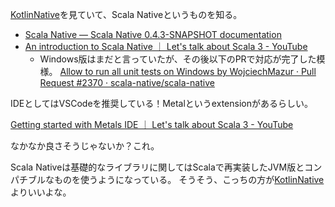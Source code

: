 [KotlinNative](KotlinNative)を見ていて、Scala Nativeというものを知る。

- [Scala Native — Scala Native 0.4.3-SNAPSHOT documentation](https://scala-native.readthedocs.io/en/latest/)
- [An introduction to Scala Native ｜ Let's talk about Scala 3 - YouTube](https://www.youtube.com/watch?v=u2CnE-sRdBw)
   - Windows版はまだと言っていたが、その後以下のPRで対応が完了した模様。 [Allow to run all unit tests on Windows by WojciechMazur · Pull Request #2370 · scala-native/scala-native](https://github.com/scala-native/scala-native/pull/2370)


IDEとしてはVSCodeを推奨している！Metalというextensionがあるらしい。

[Getting started with Metals IDE ｜ Let's talk about Scala 3 - YouTube](https://www.youtube.com/watch?v=iATmBDxlYAA)

なかなか良さそうじゃないか？これ。

Scala Nativeは基礎的なライブラリに関してはScalaで再実装したJVM版とコンパチブルなものを使うようになっている。
そうそう、こっちの方が[KotlinNative](KotlinNative)よりいいよな。